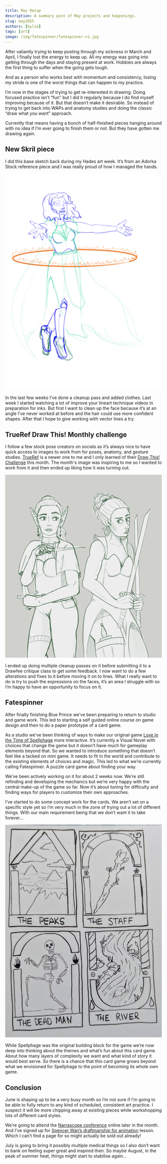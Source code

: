 ```yaml
---
title: May Recap
description: A summary post of May projects and happenings.
slug: may2025
authors: [kylie]
tags: [art]
image: /img/fatespinner/fatespinner-v1.jpg
---
```


After valiantly trying to keep posting through my sickness in March and April, I finally lost the energy to keep up. All my energy was going into getting through the days and staying present at work. Hobbies are always the first thing to suffer when the going gets tough.

And as a person who works best with momentum and consistency, losing my stride is one of the worst things that can happen to my practice.

I’m now in the stages of trying to get re-interested in drawing. Doing focused practice isn’t “fun” but I did it regularly because I do find myself improving because of it. But that doesn’t make it desirable. So instead of trying to get back into WAPs and anatomy studies and doing the classic “draw what you want” approach.

Currently that means having a bunch of half-finished pieces hanging around with no idea if I’m ever going to finish them or not. But they have gotten me drawing again.

<!--truncate-->

## New Skril piece

I did this base sketch back during my Hades art week. It’s from an Adorka Stock reference piece and I was really proud of how I managed the hands. 

![](/img/artwork/skril-fire-circle.jpg)

In the last few weeks I’ve done a cleanup pass and added clothes. Last week I started watching a lot of improve your lineart technique videos in preparation for inks. But first I want to clean up the face because it’s at an angle I’ve never worked at before and the hair could use more confident shapes. After that I hope to give working with vector lines a try.

## TrueRef Draw This! Monthly challenge

I follow a few stock pose creators on socials as it’s always nice to have quick access to images to work from for poses, anatomy, and gesture studies. [TrueRef](https://trueref.io/) is a newer one to me and I only learned of their [Draw This! Challenge](https://trueref.io/pages/draw-this) this month. The month's image was inspiring to me so I wanted to work from it and then ended up liking how it was turning out.

![Two drow ](/img/artwork/trueref-may.jpg)

I ended up doing multiple cleanup passes on it before submitting it to a Drawfee critique class to get some feedback. I now want to do a few alterations and fixes to it before moving it on to lines. What I really want to do is try to push the expressions on the faces, it’s an area I struggle with so I’m happy to have an opportunity to focus on it.

## Fatespinner

After finally finishing Blue Prince we’ve been preparing to return to studio and game work. This led to starting a self guided online course on game design and then to do a paper prototype of a card game.

As a studio we’ve been thinking of ways to make our original game [Love in the Time of Spellphage](https://www.kymira.ca/littos) more interactive. It’s currently a Visual Novel with choices that change the game but it doesn’t have much for gameplay elements beyond that. So we wanted to introduce something that doesn’t feel like a tacked on mini game. It needs to fit in the world and contribute to the existing elements of choices and magic. This led to what we’re currently calling Fatespinner. A puzzle card game about finding your way.

We’ve been actively working on it for about 2 weeks now. We’re still refinding and developing the mechanics but we’re very happy with the central make-up of the game so far. Now it’s about tuning for difficulty and finding ways for players to customize their own approaches.

I’ve started to do some concept work for the cards. We aren’t set on a specific style yet so I’m very much in the zone of trying out a lot of different things. With our main requirement being that we don’t want it to take forever…

![](/img/fatespinner/fatespinner-v1.jpg)

While Spellphage was the original building block for the game we’re now deep into thinking about the themes and what’s fun about this card game. About how many layers of complexity we want and what kind of story it would best serve. So there is a chance that this card game grows beyond what we envisioned for Spellphage to the point of becoming its whole own game.

## Conclusion

June is shaping up to be a very busy month so I’m not sure if I’m going to be able to fully return to any kind of scheduled, consistent art practice. I suspect it will be more chipping away at existing pieces while workshopping lots of different card styles. 

We’re going to attend the [Narrascope conference](​​https://narrascope.org) online later in the month. And I’ve signed up for [Spencer Wan’s draftmanship for animation](https://spencerwan.tumblr.com/post/780816079738011648/hey-yall-im-teaching-another-workshop-i-dont) lesson. Which I can’t find a page for so might actually be sold out already!

July is going to bring it possibly multiple medical things so I also don’t want to bank on feeling super great and inspired then. So maybe August, in the peak of summer heat, things might start to stabilise again...
